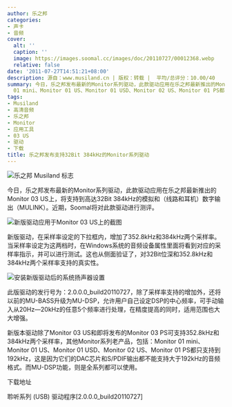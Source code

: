 ```yaml
---
author: 乐之邦
categories:
- 声卡
- 音频
cover:
  alt: ''
  caption: ''
  image: https://images.soomal.cc/images/doc/20110727/00012368.webp
  relative: false
date: '2011-07-27T14:51:21+08:00'
description: 源自：www.musiland.cn | 版权：转载 |  平均/总评分：10.00/40
summary: 今日，乐之邦发布最新的Monitor系列驱动，此款驱动应用在乐之邦最新推出的Monitor 03 US上，将支持到高达32Bit 384kHz的模拟和（线路和耳机）数字输出（MULINK）。而其他Monitor系列老产品，包括：Monitor
  01 mini、Monitor 01 US、Monitor 01 USD、Monitor 02 US、Monitor 01 PS都只支持到192kHz。
tags:
- Musiland
- 高清音频
- 乐之邦
- Monitor
- 应用工具
- 03 US
- 驱动
- 下载
title: 乐之邦发布支持32Bit 384kHz的Monitor系列驱动
---
```


![乐之邦 Musiland 标志](https://images.soomal.cc/images/doc/20091012/00002920.webp)



今日，乐之邦发布最新的Monitor系列驱动，此款驱动应用在乐之邦最新推出的Monitor 03 US上，将支持到高达32Bit 384kHz的模拟和（线路和耳机）数字输出（MULINK）。近期，Soomal将对此款驱动进行测评。



![新版驱动应用于Monitor 03 US上的截图](https://images.soomal.cc/images/doc/20110727/00012368.webp)



新版驱动，在采样率设定的下拉框内，增加了352.8kHz和384kHz两个采样率。当采样率设定为这两档时，在Windows系统的音频设备属性里面将看到对应的采样率指示，并可以进行测试。这也从侧面验证了，对32Bit位深和352.8kHz和384kHz两个采样率支持的真实性。



![安装新版驱动后的系统扬声器设置](https://images.soomal.cc/images/doc/20110727/00012369.webp)



此版驱动的发行号为：2.0.0.0_build20110727，除了采样率支持的增加外，还将以前的MU-BASS升级为MU-DSP，允许用户自己设定DSP的中心频率，可手动输入从20Hz―20kHz的任意5个频率进行处理，在精度提高的同时，适用范围也大大增强。



新版本驱动除了Monitor 03 US和即将发布的Monitor 03 PS可支持352.8kHz和384kHz两个采样率，其他Monitor系列老产品，包括：Monitor 01 mini、Monitor 01 US、Monitor 01 USD、Monitor 02 US、Monitor 01 PS都只支持到192kHz，这是因为它们的DAC芯片和S/PDIF输出都不能支持大于192kHz的音频格式。而MU-DSP功能，则是全系列都可以使用。



下载地址



聆听系列 (USB) 驱动程序[2.0.0.0_build20110727]